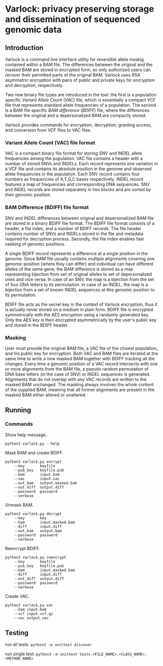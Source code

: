 # Varlock: privacy preserving storage and dissemination of sequenced genomic data

## Introduction
Varlock is a command line interface utility for reversible allele maskig contained within a BAM file. The differences between the original and the masked BAM are stored in encrypted form, so only authorized users can recover their permitted parts of the original BAM. Varlock uses RSA asymmetric encryption with pairs of public and private keys for encryption and decryption, respectively.

Two new binary file types are introduced in the tool: the first is a population specific _Variant Allele Count_ (_VAC_) file, which is essentially a compact VCF file that represents standard allele frequencies of a population. The second is a BAM file specific _BAM difference_ (_BDIFF_) file, where the differences between the original and a depersonalized BAM are compactly stored. 

Varlock provides commands for encryption, decryption, granting access, and conversion from VCF files to VAC files. 

### Variant Allele Count (VAC) file format
VAC is a compact binary file format for storing SNV and INDEL allele frequencies among the population. VAC file contains a header with a number of stored SNVs and INDELs. Each record represents one variation in a VCF file and contains its absolute position in the genome and observed allele frequencies in the population. Each SNV record contains four numbers as frequencies of A,T,G,C bases respectively. INDEL record features a map of frequencies and corresponding DNA sequences. SNV and INDEL records are stored separately in two blocks and are sorted by their genomic position.

### BAM Difference (BDIFF) file format 
SNV and INDEL differences between original and depersonalized BAM file are stored in a binary BDIFF file format. The BDIFF file format consists of a header, a file index, and a number of BDIFF records. The file header contains number of SNVs and INDELs stored in the file and metadata required for decryption process. Secondly, the file index enables fast seeking of genomic positions. 

A single BDIFF record represents a difference at a single position in the genome. Since BAM file usually contains multiple alignments covering one genomic position (where they can differ) and individual can have different alleles of the same gene, the BAM difference is stored as a map representing bijection from set of original alleles to set of depersonalized ones and vice versa. In case of an SNV, the map is a bijection from the set of four DNA letters to its permutation. In case of an INDEL, the map is a bijection from a set of known INDEL sequences at this genomic position to its permutation.

BDIFF file acts as the secret key in the context of Varlock encryption, thus it is actually never stored on a medium in plain form. BDIFF file is encrypted symmetrically with the AES encryption using a randomly generated key. Only the AES key is then encrypted asymmetrically by the user's public key and stored in the BDIFF header. 

### Masking
User must provide the original BAM file, a VAC file of the closest population, and his public key for encryption. Both VAC and BAM files are iterated at the same time to write a new masked BAM together with BDIFF tracking all the changes. Every time a genomic position of a VAC record intersects with one or more alignments from the BAM file, a pseudo random permutation of DNA base letters (in the case of SNV) or INDEL sequences is generated. Alignments that do not overlap with any VAC records are written to the masked BAM unchanged. The masking always involves the whole content of the supplied BAM, meaning that all former alignments are present in the masked BAM either altered or unaltered.

## Running

### Commands
Show help message.
```
python3 varlock.py --help
```

Mask BAM and create BDIFF.
```
python3 varlock.py encrypt
    --key       keyfile
    --pub_key   keyfile.pub
    --bam       input.bam
    --vac       input.vac
    --out_bam   output.masked.bam
    --out_diff  output.diff
    --password  password
    --verbose
```

Unmask BAM.
```
python3 varlock.py decrypt
    --key       key
    --bam       input.masked.bam
    --diff      input.diff
    --out_bam   output.bam
    --password  password
    --verbose
```

Reencrypt BDIFF.
```
python3 varlock.py reencrypt
    --key       keyfile
    --pub_key   keyfile.pub
    --bam       input.masked.bam
    --diff      input.diff
    --out_diff  output.diff
    --password  password
    --verbose
```

Create VAC.
```
python3 varlock.py vac
    --bam input.bam
    --vcf input.vcf.gz
    --vac output.vac
```

## Testing

run all tests:
`python3 -m unittest discover`

run single test:
`python3 -m unittest tests.<FILE_NAME>.<CLASS_NAME>.<METHOD_NAME>`
